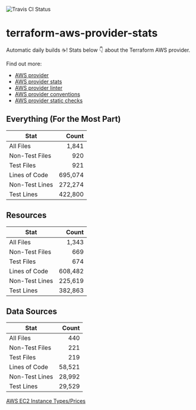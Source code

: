 ![Travis CI Status](https://travis-ci.org/YakDriver/terraform-aws-provider-stats.svg?branch=main)
# terraform-aws-provider-stats

Automatic daily builds :coffee:! Stats below :point_down: about the Terraform AWS provider.

Find out more:
* [AWS provider](https://github.com/terraform-providers/terraform-provider-aws)
* [AWS provider stats](https://github.com/YakDriver/terraform-aws-provider-stats)
* [AWS provider linter](https://github.com/terraform-providers/terraform-provider-aws/tree/master/awsproviderlint)
* [AWS provider conventions](https://github.com/YakDriver/terraform-aws-conventions)
* [AWS provider static checks](https://github.com/YakDriver/terraform-aws-provider-static-checks)



## Everything (For the Most Part)

|  Stat  |  Count  |
| ------------- | -------------: |
|  All Files  |  1,841  |
|  Non-Test Files  |  920  |
|  Test Files  |  921  |
|  Lines of Code  |  695,074  |
|  Non-Test Lines  |  272,274  |
|  Test Lines  |  422,800  |



## Resources

|  Stat  |  Count  |
| ------------- | -------------: |
|  All Files  |  1,343  |
|  Non-Test Files  |  669  |
|  Test Files  |  674  |
|  Lines of Code  |  608,482  |
|  Non-Test Lines  |  225,619  |
|  Test Lines  |  382,863  |



## Data Sources

|  Stat  |  Count  |
| ------------- | -------------: |
|  All Files  |  440  |
|  Non-Test Files  |  221  |
|  Test Files  |  219  |
|  Lines of Code  |  58,521  |
|  Non-Test Lines  |  28,992  |
|  Test Lines  |  29,529  |




[AWS EC2 Instance Types/Prices](https://github.com/YakDriver/aws-ec2-instance-types)
